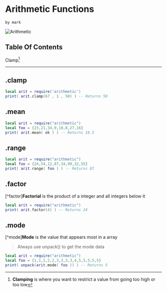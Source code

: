 # Arithmetic Functions
`by mark`

![Arithmetic](https://upload.wikimedia.org/wikipedia/commons/thumb/c/cf/Lua-Logo.svg/500px-Lua-Logo.svg.png)
## Table Of Contents
Clamp[^clamp]
- - - 

 ## .clamp
[^clamp]: **Clamping** is where you want to restrict a value from going too high or too low
```lua
local arit = require('arithmetic')
print( arit.clamp(67 , 1 , 50) ) -- Returns 50
```
## .mean
[^mean]: **Mean** is the average number in a group
```lua
local arit = require("arithmetic")
local foo = {23,21,34,9,10,8,27,16}
print( arit.mean( ok ) ) -- Returns 18.5
```
## .range
[^range]: **Range** is the difference between the lowest and highest value in a group
```lua
local arit = require("arithmetic")
local foo = {24,54,12,87,34,99,32,55}
print( arit.range( foo ) ) -- Returns 87
```
## .factor
[^factor]**Factorial** is the product of a integer and all integers below it
```lua
local arit = require("arithmetic")
print( arit.factor(4) ) -- Returns 24
```
## .mode
[^mode]**Mode** is the value that appears most in a array
> Always use unpack() to get the mode data

```lua
local arit = require("arithmetic")
local foo = {1,1,1,2,2,3,3,3,3,4,5,5,5,5,5}
print( unpack(arit.mode( foo )) ) -- Returns 5
```
